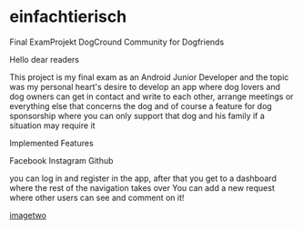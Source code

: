 # einfachtierisch
Final ExamProjekt
DogCround
Community for Dogfriends

Hello dear readers

This project is my final exam as an Android Junior Developer and the topic was my personal heart's 
desire to develop an app where dog lovers and dog owners can get in contact and write to each other, arrange meetings or everything else 
that concerns the dog and of course a feature for dog sponsorship where you can only support that dog and his family if a situation may require it

Implemented Features

Facebook
Instagram
Github


you can log in and register in the app, after that you get to a 
dashboard where the rest of the navigation 
takes over You can add a new request where other users can see and comment on it!

[imagetwo](https://user-images.githubusercontent.com/101304191/206225014-85497ca3-74f8-4de8-8253-e982c675d236.png)
